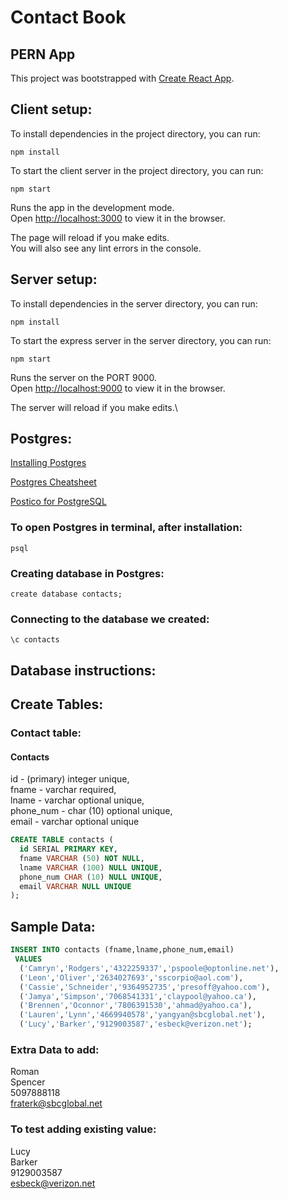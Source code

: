 # Contact Book
## PERN App

This project was bootstrapped with [Create React App](https://github.com/facebook/create-react-app).

## Client setup:

To install dependencies in the project directory, you can run:

`npm install`

To start the client server in the project directory, you can run:

`npm start`

Runs the app in the development mode.\
Open [http://localhost:3000](http://localhost:3000) to view it in the browser.

The page will reload if you make edits.\
You will also see any lint errors in the console.

## Server setup:

To install dependencies in the server directory, you can run:

`npm install`

To start the express server in the server directory, you can run:

`npm start`

Runs the server on the PORT 9000.\
Open [http://localhost:9000](http://localhost:9000) to view it in the browser.

The server will reload if you make edits.\

## Postgres:

[Installing Postgres](https://github.com/Techtonica/curriculum/blob/main/databases/installing-postgresql.md)

[Postgres Cheatsheet](https://gist.github.com/Kartones/dd3ff5ec5ea238d4c546)

[Postico for PostgreSQL](https://eggerapps.at/postico/)

### To open Postgres in terminal, after installation:

`psql`

### Creating database in Postgres:

`create database contacts;`

### Connecting to the database we created:

`\c contacts`

## Database instructions:


## Create Tables:

### Contact table:

#### Contacts
id - (primary) integer unique,<br />
fname - varchar required,<br />
lname - varchar optional unique,<br />
phone_num - char (10) optional unique,<br />
email - varchar optional unique<br />


``` sql
CREATE TABLE contacts (
  id SERIAL PRIMARY KEY,
  fname VARCHAR (50) NOT NULL,
  lname VARCHAR (100) NULL UNIQUE,
  phone_num CHAR (10) NULL UNIQUE,
  email VARCHAR NULL UNIQUE
);
```

## Sample Data:

``` sql
INSERT INTO contacts (fname,lname,phone_num,email)
 VALUES 
  ('Camryn','Rodgers','4322259337','pspoole@optonline.net'),
  ('Leon','Oliver','2634027693','sscorpio@aol.com'),
  ('Cassie','Schneider','9364952735','presoff@yahoo.com'),
  ('Jamya','Simpson','7068541331','claypool@yahoo.ca'),
  ('Brennen','Oconnor','7806391530','ahmad@yahoo.ca'),
  ('Lauren','Lynn','4669940578','yangyan@sbcglobal.net'),
  ('Lucy','Barker','9129003587','esbeck@verizon.net');
 ```

### Extra Data to add:

Roman  
Spencer  
5097888118  
fraterk@sbcglobal.net

### To test adding existing value:
Lucy  
Barker  
9129003587  
esbeck@verizon.net



